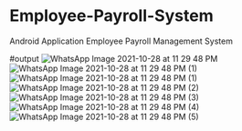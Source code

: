 # Employee-Payroll-System
Android Application Employee Payroll Management System

#output
![WhatsApp Image 2021-10-28 at 11 29 48 PM](https://user-images.githubusercontent.com/91388114/139310410-61b8b575-676d-406d-a686-86d4edd263e6.jpeg)
![WhatsApp Image 2021-10-28 at 11 29 48 PM (1)](https://user-images.githubusercontent.com/91388114/139310428-ff136298-7799-44f6-ac33-f60bea89597e.jpeg)
![WhatsApp Image 2021-10-28 at 11 29 48 PM (1)](https://user-images.githubusercontent.com/91388114/139310588-1a68c6e3-3d54-4bf7-83c0-4f9a1fcb423f.jpeg)
![WhatsApp Image 2021-10-28 at 11 29 48 PM (2)](https://user-images.githubusercontent.com/91388114/139310603-e36994fc-03ca-4d11-998f-93a0f60dbc7c.jpeg)
![WhatsApp Image 2021-10-28 at 11 29 48 PM (3)](https://user-images.githubusercontent.com/91388114/139310620-1f71b75a-d602-4688-ab61-74286e8e6307.jpeg)
![WhatsApp Image 2021-10-28 at 11 29 48 PM (4)](https://user-images.githubusercontent.com/91388114/139310643-5396c83b-55f2-478f-b3e1-1e9fc0235386.jpeg)
![WhatsApp Image 2021-10-28 at 11 29 48 PM (5)](https://user-images.githubusercontent.com/91388114/139310666-ba74c139-bd8e-49cc-bad6-52baa0440aee.jpeg)
